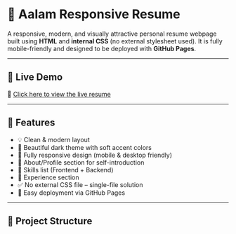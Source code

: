 # 💼 Aalam Responsive Resume

A responsive, modern, and visually attractive personal resume webpage built using **HTML** and **internal CSS** (no external stylesheet used). It is fully mobile-friendly and designed to be deployed with **GitHub Pages**.

---

## 📌 Live Demo

🔗 [Click here to view the live resume](https://AalamDeveloper.github.io/aalam-responsive-resume/)

---

## 🧾 Features

- 💡 Clean & modern layout
- 🎨 Beautiful dark theme with soft accent colors
- 📱 Fully responsive design (mobile & desktop friendly)
- 🧠 About/Profile section for self-introduction
- 🧰 Skills list (Frontend + Backend)
- 💼 Experience section
- ✅ No external CSS file – single-file solution
- 🚀 Easy deployment via GitHub Pages

---

## 📂 Project Structure

